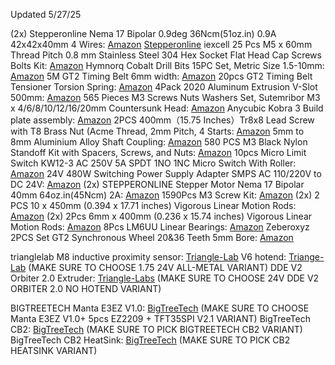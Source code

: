 Updated 5/27/25

(2x) Stepperonline Nema 17 Bipolar 0.9deg 36Ncm(51oz.in) 0.9A 42x42x40mm 4 Wires: [Amazon](https://a.co/d/cxJGrp1) [Stepperonline](https://www.omc-stepperonline.com/nema-17-bipolar-0-9deg-36ncm-51oz-in-0-9a-5-4v-42x42x40mm-4-wires-17hm15-0904s)
iexcell 25 Pcs M5 x 60mm Thread Pitch 0.8 mm Stainless Steel 304 Hex Socket Flat Head Cap Screws Bolts Kit: [Amazon](https://a.co/d/i7QItlL)
Hymnorq Cobalt Drill Bits 15PC Set, Metric Size 1.5-10mm: [Amazon](https://a.co/d/cp3Z61e)
5M GT2 Timing Belt 6mm width: [Amazon](https://a.co/d/6wYfHLA)
20pcs GT2 Timing Belt Tensioner Torsion Spring: [Amazon](https://a.co/d/eOcRTt9)
4Pack 2020 Aluminum Extrusion V-Slot 500mm: [Amazon](https://a.co/d/bfFlIh4)
565 Pieces M3 Screws Nuts Washers Set, Sutemribor M3 x 4/6/8/10/12/16/20mm Countersunk Head: [Amazon](https://a.co/d/4XWbT3w)
Anycubic Kobra 3 Build plate assembly: [Amazon](https://a.co/d/5mofGed)
2PCS 400mm（15.75 Inches）Tr8x8 Lead Screw with T8 Brass Nut (Acme Thread, 2mm Pitch, 4 Starts: [Amazon](https://a.co/d/eAzXcd1)
5mm to 8mm Aluminium Alloy Shaft Coupling: [Amazon](https://a.co/d/2yQQRR6)
580 PCS M3 Black Nylon Standoff Kit with Spacers, Screws, and Nuts: [Amazon](https://a.co/d/3ski8s5)
10pcs Micro Limit Switch KW12-3 AC 250V 5A SPDT 1NO 1NC Micro Switch With Roller: [Amazon](https://a.co/d/j1za4Sr)
24V 480W Switching Power Supply Adapter SMPS AC 110/220V to DC 24V: [Amazon](https://a.co/d/goHCgDo)
(2x) STEPPERONLINE Stepper Motor Nema 17 Bipolar 40mm 64oz.in(45Ncm) 2A: [Amazon](https://a.co/d/0sLCQks)
1590Pcs M3 Screw Kit: [Amazon](https://a.co/d/etbID81)
(2x) 2 PCS 10 x 450mm (0.394 x 17.71 inches) Vigorous Linear Motion Rods: [Amazon](https://a.co/d/boRPGc3)
(2x) 2Pcs 6mm x 400mm (0.236 x 15.74 inches) Vigorous Linear Motion Rods: [Amazon](https://a.co/d/f1f063z)
8Pcs LM6UU Linear Bearings: [Amazon](https://a.co/d/eilXz34)
Zeberoxyz 2PCS Set GT2 Synchronous Wheel 20&36 Teeth 5mm Bore: [Amazon](https://a.co/d/fhxlShq)

trianglelab M8 inductive proximity sensor: [Triangle-Lab](https://trianglelab.net/products/m8)
V6 hotend: [Triange-Lab](https://trianglelab.net/products/v6-hotend-1?VariantsId=10946) (MAKE SURE TO CHOOSE 1.75 24V ALL-METAL VARIANT)
DDE V2 Orbiter 2.0 Extruder: [Triangle-Labs](https://trianglelab.net/products/dde-v2-orbiter-20-extruder?VariantsId=10328) (MAKE SURE TO CHOOSE 24V DDE V2 ORBITER 2.0 NO HOTEND VARIANT)

BIGTREETECH Manta E3EZ V1.0: [BigTreeTech](https://biqu.equipment/products/bigtreetech-manta-e3ez-v1-0-for-ender3-ender3pro-ender5?variant=40214245081186) (MAKE SURE TO CHOOSE Manta E3EZ V1.0+ 5pcs EZ2209 + TFT35SPI V2.1 VARIANT)
BigTreeTech CB2: [BigTreeTech](https://biqu.equipment/products/bigtreetech-pi-2-cb2?variant=41018191839330) (MAKE SURE TO PICK BIGTREETECH CB2 VARIANT)
BigTreeTech CB2 HeatSink: [BigTreeTech](https://biqu.equipment/products/bigtreetech-pi-2-cb2?variant=41283042213986) (MAKE SURE TO PICK CB2 HEATSINK VARIANT)
